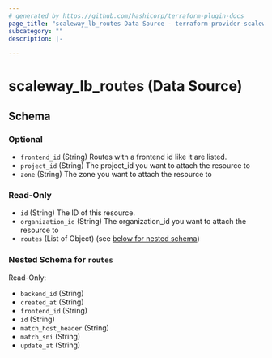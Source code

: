 ```yaml
---
# generated by https://github.com/hashicorp/terraform-plugin-docs
page_title: "scaleway_lb_routes Data Source - terraform-provider-scaleway"
subcategory: ""
description: |-
  
---
```


# scaleway_lb_routes (Data Source)





<!-- schema generated by tfplugindocs -->
## Schema

### Optional

- `frontend_id` (String) Routes with a frontend id like it are listed.
- `project_id` (String) The project_id you want to attach the resource to
- `zone` (String) The zone you want to attach the resource to

### Read-Only

- `id` (String) The ID of this resource.
- `organization_id` (String) The organization_id you want to attach the resource to
- `routes` (List of Object) (see [below for nested schema](#nestedatt--routes))

<a id="nestedatt--routes"></a>
### Nested Schema for `routes`

Read-Only:

- `backend_id` (String)
- `created_at` (String)
- `frontend_id` (String)
- `id` (String)
- `match_host_header` (String)
- `match_sni` (String)
- `update_at` (String)

